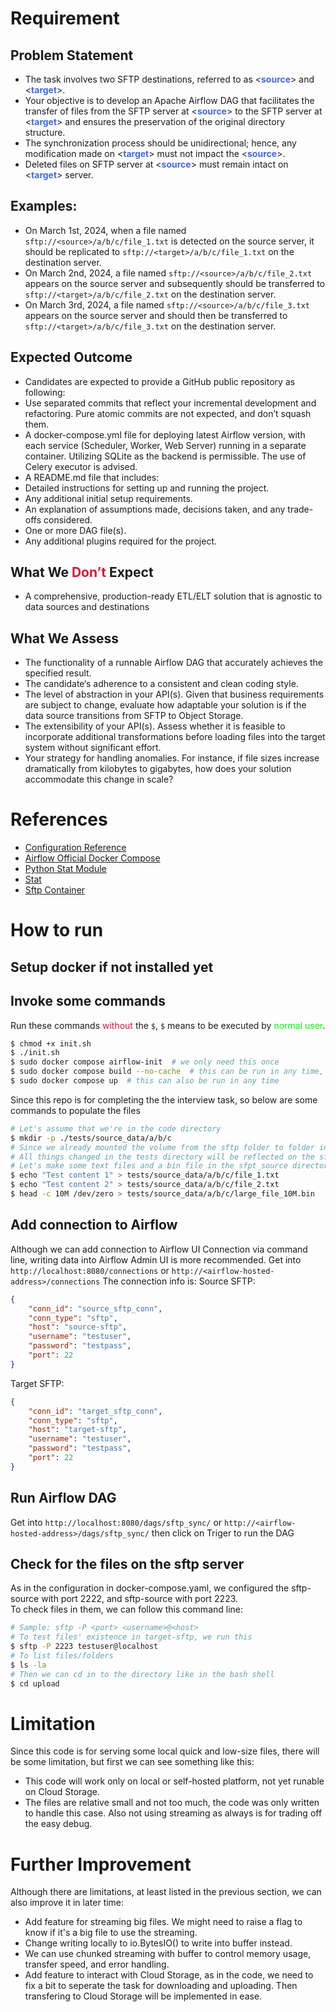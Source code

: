 <style>
r { color: Crimson }
b { color: RoyalBlue }
g { color: Lime }
</style>

# Requirement
## Problem Statement
 - The task involves two SFTP destinations, referred to as \<<b>source</b>> and \<<b>target</b>>.
 - Your objective is to develop an Apache Airflow DAG that facilitates the transfer of files from the SFTP server at \<<b>source</b>> to the SFTP server at \<<b>target</b>> and ensures the preservation of the original directory structure.
 - The synchronization process should be unidirectional; hence, any modification made on \<<b>target</b>> must not impact the \<<b>source</b>>.
 - Deleted files on SFTP server at \<<b>source</b>> must remain intact on \<<b>target</b>> server.
## Examples:
 - On March 1st, 2024, when a file named `sftp://<source>/a/b/c/file_1.txt` is detected on the source server, it should be replicated to `sftp://<target>/a/b/c/file_1.txt` on the destination server.
 - On March 2nd, 2024, a file named `sftp://<source>/a/b/c/file_2.txt` appears on the source server and subsequently should be transferred to `sftp://<target>/a/b/c/file_2.txt` on the destination server.
 - On March 3rd, 2024, a file named `sftp://<source>/a/b/c/file_3.txt` appears on the source server and should then be transferred to `sftp://<target>/a/b/c/file_3.txt` on the destination server.
## Expected Outcome
 - Candidates are expected to provide a GitHub public repository as following:
 - Use separated commits that reflect your incremental development and refactoring. Pure atomic commits are not expected, and don’t squash them.
 - A docker-compose.yml file for deploying latest Airflow version, with each service (Scheduler, Worker, Web Server) running in a separate container. Utilizing SQLite as the backend is permissible. The use of Celery executor is advised.
 - A README.md file that includes:
 - Detailed instructions for setting up and running the project.
 - Any additional initial setup requirements.
 - An explanation of assumptions made, decisions taken, and any trade-offs considered.
 - One or more DAG file(s).
 - Any additional plugins required for the project.
## What We <r>Don’t</r> Expect
 - A comprehensive, production-ready ETL/ELT solution that is agnostic to data sources and destinations
## What We Assess
 - The functionality of a runnable Airflow DAG that accurately achieves the specified result.
 - The candidate‘s adherence to a consistent and clean coding style.
 - The level of abstraction in your API(s). Given that business requirements are subject to change, evaluate how adaptable your solution is if the data source transitions from SFTP to Object Storage.
 - The extensibility of your API(s). Assess whether it is feasible to incorporate additional transformations before loading files into the target system without significant effort.
 - Your strategy for handling anomalies. For instance, if file sizes increase dramatically from kilobytes to gigabytes, how does your solution accommodate this change in scale?


# References
 - [Configuration Reference](https://airflow.apache.org/docs/apache-airflow/stable/configurations-ref.html)
 - [Airflow Official Docker Compose](https://airflow.apache.org/docs/apache-airflow/stable/howto/docker-compose/index.html#fetching-docker-compose-yaml)
 - [Python Stat Module](https://stackoverflow.com/questions/56098463/how-works-pythons-stat-module)
 - [Stat](https://docs.python.org/3/library/stat.html)
 - [Sftp Container](https://hub.docker.com/r/atmoz/sftp)

# How to run
## Setup docker if not installed yet


## Invoke some commands
Run these commands <r>without</r> the `$`, `$` means to be executed by <g>normal user</g>.
```bash
$ chmod +x init.sh
$ ./init.sh
$ sudo docker compose airflow-init  # we only need this once
$ sudo docker compose build --no-cache  # this can be run in any time, but it's better to be run after changing the requirement
$ sudo docker compose up  # this can also be run in any time
```
Since this repo is for completing the the interview task, so below are some commands to populate the files
```bash
# Let's assume that we're in the code directory
$ mkdir -p ./tests/source_data/a/b/c
# Since we already mounted the volume from the sftp folder to folder in tests directory
# All things changed in the tests directory will be reflected on the sftp folder
# Let's make some text files and a bin file in the sfpt_source directory only
$ echo "Test content 1" > tests/source_data/a/b/c/file_1.txt
$ echo "Test content 2" > tests/source_data/a/b/c/file_2.txt
$ head -c 10M /dev/zero > tests/source_data/a/b/c/large_file_10M.bin

```

## Add connection to Airflow
Although we can add connection to Airflow UI Connection via command line, writing data into Airflow Admin UI is more recommended.
Get into `http://localhost:8080/connections` or `http://<airflow-hosted-address>/connections`
The connection info is:
Source SFTP:
```json
{
    "conn_id": "source_sftp_conn",
    "conn_type": "sftp",
    "host": "source-sftp",
    "username": "testuser",
    "password": "testpass",
    "port": 22
}
```
Target SFTP:
```json
{
    "conn_id": "target_sftp_conn",
    "conn_type": "sftp",
    "host": "target-sftp",
    "username": "testuser",
    "password": "testpass",
    "port": 22
}
```
## Run Airflow DAG
Get into `http://localhost:8080/dags/sftp_sync/` or `http://<airflow-hosted-address>/dags/sftp_sync/` then click on Triger to run the DAG

## Check for the files on the sftp server
As in the configuration in docker-compose.yaml, we configured the sftp-source with port 2222, and sftp-source with port 2223.  
To check files in them, we can follow this command line:  
```bash
# Sample: sftp -P <port> <username>@<host>
# To test files' existence in target-sftp, we run this
$ sftp -P 2223 testuser@localhost
# To list files/folders
$ ls -la
# Then we can cd in to the directory like in the bash shell
$ cd upload
```
# Limitation
Since this code is for serving some local quick and low-size files, there will be some limitation, but first we can see something like this:
 - This code will work only on local or self-hosted platform, not yet runable on Cloud Storage.
 - The files are relative small and not too much, the code was only written to handle this case. Also not using streaming as always is for trading off the easy debug.

# Further Improvement
Although there are limitations, at least listed in the previous section, we can also improve it in later time:
 - Add feature for streaming big files. We might need to raise a flag to know if it's a big file to use the streaming.
 - Change writing locally to io.BytesIO() to write into buffer instead.
 - We can use chunked streaming with buffer to control memory usage, transfer speed, and error handling.
 - Add feature to interact with Cloud Storage, as in the code, we need to fix a bit to seperate the task for downloading and uploading. Then transfering to Cloud Storage will be implemented in ease.
